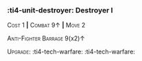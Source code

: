 ### :ti4-unit-destroyer: **Destroyer I**

<span style="font-variant:small-caps;">Cost</span> 1 __|__ <span style="font-variant:small-caps;">Combat</span> 9↑ __|__ <span style="font-variant:small-caps;">Move</span> 2

<span style="font-variant:small-caps;">Anti-Fighter Barrage</span> 9(x2)↑

<span style="font-variant:small-caps;">Upgrade</span>: :ti4-tech-warfare: :ti4-tech-warfare:
